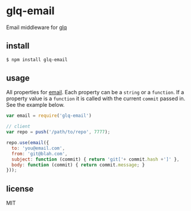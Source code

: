 glq-email
=========

Email middleware for [glq](https://github.com/jwerle/glq)

## install

```sh
$ npm install glq-email
```

## usage

All properties for [email](https://github.com/aheckmann/node-email).
Each property can be a `string` or a `function`. If a property value is
a `function` it is called with the current `commit` passed in. See the
example below.

```js
var email = require('glq-email')

// client
var repo = push('/path/to/repo', 7777);

repo.use(email({
  to: 'you@email.com',
  from: 'git@blah.com',
  subject: function (commit) { return 'git['+ commit.hash +']' },
  body: function (commit) { return commit.message; }
}));
```

## license

MIT
